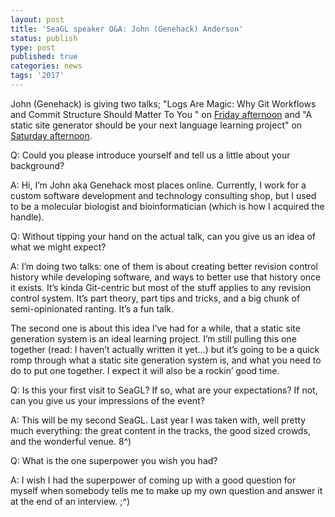 ```yaml
---
layout: post
title: 'SeaGL speaker Q&A: John (Genehack) Anderson'
status: publish
type: post
published: true
categories: news
tags: '2017'
---
```



John (Genehack) is giving two talks; "Logs Are Magic: Why Git Workflows and Commit Structure Should Matter To You " on [Friday afternoon](https://osem.seagl.org/conferences/seagl2017/program/proposals/365) and "A static site generator should be your next language learning project" on [Saturday afternoon](https://osem.seagl.org/admin/conferences/seagl2017/program/events/366).

Q: Could you please introduce yourself and tell us a little about your background?
 
A: Hi, I’m John aka Genehack most places online. Currently, I work for a custom software development and technology consulting shop, but I used to be a molecular biologist and bioinformatician (which is how I acquired the handle).

Q: Without tipping your hand on the actual talk, can you give us an idea of what we might expect?
 
A: I’m doing two talks: one of them is about creating better revision control history while developing software, and ways to better use that history once it exists. It’s kinda Git-centric but most of the stuff applies to any revision control system. It’s part theory, part tips and tricks, and a big chunk of semi-opinionated ranting. It’s a fun talk.

The second one is about this idea I’ve had for a while, that a static site generation system is an ideal learning project. I’m still pulling this one together (read: I haven’t actually written it yet…) but it’s going to be a quick romp through what a static site generation system is, and what you need to do to put one together. I expect it will also be a rockin’ good time.
 
Q: Is this your first visit to SeaGL? If so, what are your expectations? If not, can you give us your impressions of the event?
 
A: This will be my second SeaGL. Last year I was taken with, well pretty much everything: the great content in the tracks, the good sized crowds, and the wonderful venue. 8^)

Q: What is the one superpower you wish you had? 

A: I wish I had the superpower of coming up with a good question for myself when somebody tells me to make up my own question and answer it at the end of an interview. ;^)



